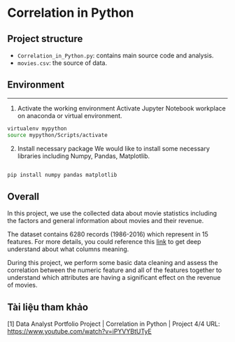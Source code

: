 
Correlation in Python
===

## Project structure

- ```Correlation_in_Python.py```: contains main source code and analysis.
- ```movies.csv```: the source of data.

## Environment
---
1. Activate the working environment
Activate Jupyter Notebook workplace on anaconda or virtual environment.
```bash
virtualenv mypython
source mypython/Scripts/activate
```
2. Install necessary package
We would like to install some necessary libraries including Numpy, Pandas, Matplotlib.
```bash

pip install numpy pandas matplotlib
```
## Overall
In this project, we use the collected data about movie statistics including the factors and general information about movies and their revenue. 

The dataset contains 6280 records (1986-2016) which represent in 15 features. For more details, you could reference this [link](https://www.kaggle.com/datasets/danielgrijalvas/movies) to get deep understand about what columns meaning.

During this project, we perform some basic data cleaning and assess the correlation between the numeric feature and all of the features together to understand which attributes are having a significant effect on the revenue of movies.


## Tài liệu tham khảo
[1] Data Analyst Portfolio Project | Correlation in Python | Project 4/4
URL: https://www.youtube.com/watch?v=iPYVYBtUTyE

